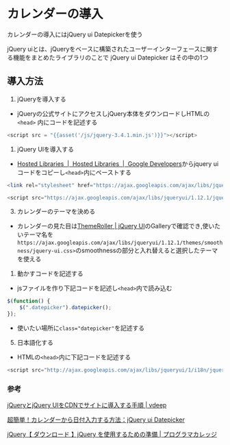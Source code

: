 # カレンダーの導入

カレンダーの導入にはjQuery ui Datepickerを使う

jQuery uiとは、jQueryをベースに構築されたユーザーインターフェースに関する機能をまとめたライブラリのことで jQuery ui Datepicker はその中の1つ

## 導入方法

1. jQueryを導入する

- jQueryの公式サイトにアクセスしjQuery本体をダウンロードしHTMLの`<head>` 内にコードを記述する
  
```php
<script src = "{{asset('/js/jquery-3.4.1.min.js')}}"></script>
```

1. jQuery UIを導入する

-  [Hosted Libraries  \|  Hosted Libraries  \|  Google Developers](https://developers.google.com/speed/libraries/#jquery-ui)からjquery uiコードをコピーし`<head>`内にペーストする

```php
<link rel="stylesheet" href="https://ajax.googleapis.com/ajax/libs/jqueryui/1.12.1/themes/smoothness/jquery-ui.css">

<script src="https://ajax.googleapis.com/ajax/libs/jqueryui/1.12.1/jquery-ui.min.js"></script>
```

3. カレンダーのテーマを決める

- カレンダーの見た目は[ThemeRoller \| jQuery UI](https://jqueryui.com/themeroller/)のGalleryで確認でき,使いたいテーマ名を`https://ajax.googleapis.com/ajax/libs/jqueryui/1.12.1/themes/smoothness/jquery-ui.css>`のsmoothnessの部分と入れ替えると選択したテーマを使える

1. 動かすコードを記述する

- jsファイルを作り下記コードを記述し`<head>`内で読み込む

```js
$(function() {
    $(".datepicker").datepicker();
});
```

- 使いたい場所に`class="datepicker"`を記述する

5. 日本語化する

- HTMLの`<head>`内に下記コードを記述する

```php
<script src="http://ajax.googleapis.com/ajax/libs/jqueryui/1/i18n/jquery.ui.datepicker-ja.min.js"></script>
```

### 参考

[jQueryとjQuery UIをCDNでサイトに導入する手順 \| vdeep](http://vdeep.net/jquery-jqueryui-cdn)

[超簡単！カレンダーから日付入力する方法：jQuery ui Datepicker](http://www.webdesign-fan.com/jquery-ui-datepicker)

[jQuery【 ダウンロード 】jQuery を使用するための準備 \| プログラマカレッジ](https://programmercollege.jp/column/9353/#section400)